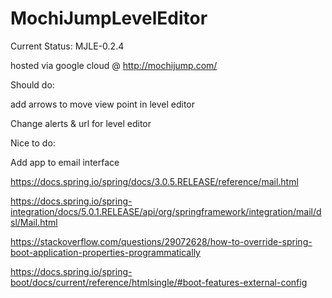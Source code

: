 # MochiJumpLevelEditor

Current Status: MJLE-0.2.4

hosted via google cloud @ http://mochijump.com/

Should do:

add arrows to move view point in level editor

Change alerts & url for level editor

Nice to do:

Add app to email interface

https://docs.spring.io/spring/docs/3.0.5.RELEASE/reference/mail.html

https://docs.spring.io/spring-integration/docs/5.0.1.RELEASE/api/org/springframework/integration/mail/dsl/Mail.html

https://stackoverflow.com/questions/29072628/how-to-override-spring-boot-application-properties-programmatically

https://docs.spring.io/spring-boot/docs/current/reference/htmlsingle/#boot-features-external-config
